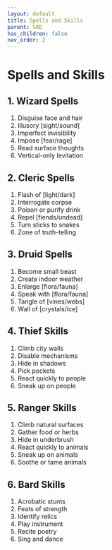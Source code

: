 ```yaml
---
layout: default
title: Spells and Skills
parent: SRD
has_children: false
nav_order: 2
---
```

# Spells and Skills

## 1. Wizard Spells
1.	Disguise face and hair
2.	Illusory [sight/sound]
3.	Imperfect invisibility
4.	Impose [fear/rage]
5.	Read surface thoughts
6.	Vertical-only levitation

## 2. Cleric Spells
1.	Flash of [light/dark]
2.	Interrogate corpse
3.	Poison or purify drink
4.	Repel [fiends/undead]
5.	Turn sticks to snakes
6.	Zone of truth-telling

## 3. Druid Spells
1.	Become small beast
2.	Create indoor weather
3.	Enlarge [flora/fauna]
4.	Speak with [flora/fauna]
5.	Tangle of [vines/webs]
6.	Wall of [crystals/ice]

## 4. Thief Skills
1.	Climb city walls
2.	Disable mechanisms
3.	Hide in shadows
4.	Pick pockets
5.	React quickly to people
6.	Sneak up on people

## 5. Ranger Skills
1.	Climb natural surfaces
2.	Gather food or herbs
3.	Hide in underbrush
4.	React quickly to animals
5.	Sneak up on animals
6.	Soothe or tame animals

## 6. Bard Skills
1.	Acrobatic stunts
2.	Feats of strength
3.	Identify relics
4.	Play instrument
5.	Recite poetry
6.	Sing and dance
